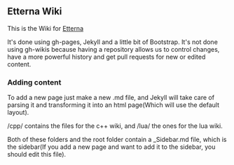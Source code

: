 ## Etterna Wiki

This is the Wiki for <a href="https://github.com/etternagame/etterna">Etterna</a>

It's done using gh-pages, Jekyll and a little bit of Bootstrap. It's not done using gh-wikis because having a repository allows us to control changes, have a more powerful history and get pull requests for new or edited content.


### Adding content

To add a new page just make a new .md file, and Jekyll will take care of parsing it and transforming it into an html page(Which will use the default layout).

/cpp/ contains the files for the c++ wiki, and /lua/ the ones for the lua wiki.

Both of these folders and the root folder contain a _Sidebar.md file, which is the sidebar(If you add a new page and want to add it to the sidebar, you should edit this file).

